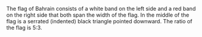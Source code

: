 The flag of Bahrain consists of a white band on the left side and a red band on the right side that both span the width of the flag. In the middle of the flag is a serrated (indented) black triangle pointed downward. The ratio of the flag is 5:3.